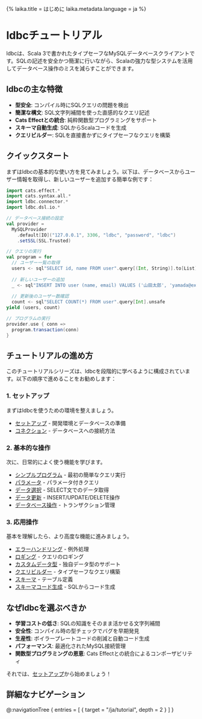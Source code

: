 {%
  laika.title = はじめに
  laika.metadata.language = ja
%}

# ldbcチュートリアル

ldbcは、Scala 3で書かれたタイプセーフなMySQLデータベースクライアントです。SQLの記述を安全かつ簡潔に行いながら、Scalaの強力な型システムを活用してデータベース操作のミスを減らすことができます。

## ldbcの主な特徴

- **型安全**: コンパイル時にSQLクエリの問題を検出
- **簡潔な構文**: SQL文字列補間を使った直感的なクエリ記述
- **Cats Effectとの統合**: 純粋関数型プログラミングをサポート
- **スキーマ自動生成**: SQLからScalaコードを生成
- **クエリビルダー**: SQLを直接書かずにタイプセーフなクエリを構築

## クイックスタート

まずはldbcの基本的な使い方を見てみましょう。以下は、データベースからユーザー情報を取得し、新しいユーザーを追加する簡単な例です：

```scala 3
import cats.effect.*
import cats.syntax.all.*
import ldbc.connector.*
import ldbc.dsl.io.*

// データベース接続の設定
val provider =
  MySQLProvider
    .default[IO]("127.0.0.1", 3306, "ldbc", "password", "ldbc")
    .setSSL(SSL.Trusted)

// クエリの実行
val program = for
  // ユーザー一覧の取得
  users <- sql"SELECT id, name FROM user".query[(Int, String)].to[List]
  
  // 新しいユーザーの追加
  _ <- sql"INSERT INTO user (name, email) VALUES ('山田太郎', 'yamada@example.com')".update
  
  // 更新後のユーザー数確認
  count <- sql"SELECT COUNT(*) FROM user".query[Int].unsafe
yield (users, count)

// プログラムの実行
provider.use { conn =>
  program.transaction(conn)
}
```

## チュートリアルの進め方

このチュートリアルシリーズは、ldbcを段階的に学べるように構成されています。以下の順序で進めることをお勧めします：

### 1. セットアップ

まずはldbcを使うための環境を整えましょう。

- [セットアップ](/ja/tutorial/Setup.md) - 開発環境とデータベースの準備
- [コネクション](/ja/tutorial/Connection.md) - データベースへの接続方法

### 2. 基本的な操作

次に、日常的によく使う機能を学びます。

- [シンプルプログラム](/ja/tutorial/Simple-Program.md) - 最初の簡単なクエリ実行
- [パラメータ](/ja/tutorial/Parameterized-Queries.md) - パラメータ付きクエリ
- [データ選択](/ja/tutorial/Selecting-Data.md) - SELECT文でのデータ取得
- [データ更新](/ja/tutorial/Updating-Data.md) - INSERT/UPDATE/DELETE操作
- [データベース操作](/ja/tutorial/Database-Operations.md) - トランザクション管理

### 3. 応用操作

基本を理解したら、より高度な機能に進みましょう。

- [エラーハンドリング](/ja/tutorial/Error-Handling.md) - 例外処理
- [ロギング](/ja/tutorial/Logging.md) - クエリのロギング
- [カスタムデータ型](/ja/tutorial/Custom-Data-Type.md) - 独自データ型のサポート
- [クエリビルダー](/ja/tutorial/Query-Builder.md) - タイプセーフなクエリ構築
- [スキーマ](/ja/tutorial/Schema.md) - テーブル定義
- [スキーマコード生成](/ja/tutorial/Schema-Code-Generation.md) - SQLからコード生成

## なぜldbcを選ぶべきか

- **学習コストの低さ**: SQLの知識をそのまま活かせる文字列補間
- **安全性**: コンパイル時の型チェックでバグを早期発見
- **生産性**: ボイラープレートコードの削減と自動コード生成
- **パフォーマンス**: 最適化されたMySQL接続管理
- **関数型プログラミングの恩恵**: Cats Effectとの統合によるコンポーザビリティ

それでは、[セットアップ](/ja/tutorial/Setup.md)から始めましょう！

## 詳細なナビゲーション

@:navigationTree {
  entries = [ { target = "/ja/tutorial", depth = 2 } ]
}
